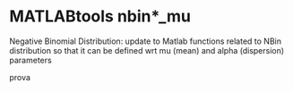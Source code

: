 # MATLABtools nbin*_mu
Negative Binomial Distribution: update to Matlab functions related to NBin distribution so that it can be defined wrt mu (mean) and alpha (dispersion) parameters

prova

